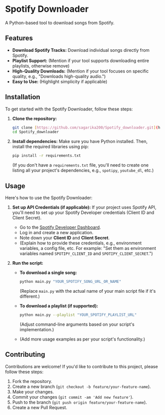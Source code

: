 # Spotify Downloader

A Python-based tool to download songs from Spotify.

## Features

* **Download Spotify Tracks:** Download individual songs directly from Spotify.
* **Playlist Support:** (Mention if your tool supports downloading entire playlists, otherwise remove)
* **High-Quality Downloads:** (Mention if your tool focuses on specific quality, e.g., "Downloads high-quality audio.")
* **Easy to Use:** (Highlight simplicity if applicable)

## Installation

To get started with the Spotify Downloader, follow these steps:

1.  **Clone the repository:**
    ```bash
    git clone [https://github.com/sagarika200/Spotify_downloader.git](https://github.com/sagarika200/Spotify_downloader.git)
    cd Spotify_downloader
    ```

2.  **Install dependencies:**
    Make sure you have Python installed. Then, install the required libraries using pip:
    ```bash
    pip install -r requirements.txt
    ```
    (If you don't have a `requirements.txt` file, you'll need to create one listing all your project's dependencies, e.g., `spotipy`, `youtube_dl`, etc.)

## Usage

Here's how to use the Spotify Downloader:

1.  **Set up API Credentials (if applicable):**
    If your project uses Spotify API, you'll need to set up your Spotify Developer credentials (Client ID and Client Secret).
    * Go to the [Spotify Developer Dashboard](https://developer.spotify.com/dashboard/).
    * Log in and create a new application.
    * Note down your **Client ID** and **Client Secret**.
    * (Explain how to provide these credentials, e.g., environment variables, a config file, etc. For example: "Set them as environment variables named `SPOTIPY_CLIENT_ID` and `SPOTIPY_CLIENT_SECRET`.")

2.  **Run the script:**

    * **To download a single song:**
        ```bash
        python main.py "YOUR_SPOTIFY_SONG_URL_OR_NAME"
        ```
        (Replace `main.py` with the actual name of your main script file if it's different.)

    * **To download a playlist (if supported):**
        ```bash
        python main.py --playlist "YOUR_SPOTIFY_PLAYLIST_URL"
        ```
        (Adjust command-line arguments based on your script's implementation.)

    * (Add more usage examples as per your script's functionality.)

## Contributing

Contributions are welcome! If you'd like to contribute to this project, please follow these steps:

1.  Fork the repository.
2.  Create a new branch (`git checkout -b feature/your-feature-name`).
3.  Make your changes.
4.  Commit your changes (`git commit -am 'Add new feature'`).
5.  Push to the branch (`git push origin feature/your-feature-name`).
6.  Create a new Pull Request.


